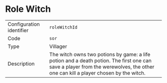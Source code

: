 # Role Witch

|                          |                                                                                                                                                                                 |
| ------------------------ | ------------------------------------------------------------------------------------------------------------------------------------------------------------------------------- |
| Configuration identifier | `roleWitchId`                                                                                                                                                                   |
| Code                     | `sor`                                                                                                                                                                           |
| Type                     | Villager                                                                                                                                                                        |
| Description              | The witch owns two potions by game: a life potion and a death potion. The first one can save a player from the werewolves, the other one can kill a player chosen by the witch. |
